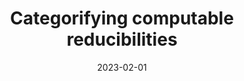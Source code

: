 ---
type: article
authors:
  - Trotta, Davide
  - Valenti, Manlio
  - de Paiva, Valeria
title: "Categorifying computable reducibilities"
journal: "arXiv 2208.08656, submitted."
note:
date: 2023-02-01
resource:
  type: pdf
  pdf-url: includes/pubs/2022-computable.pdf 

---